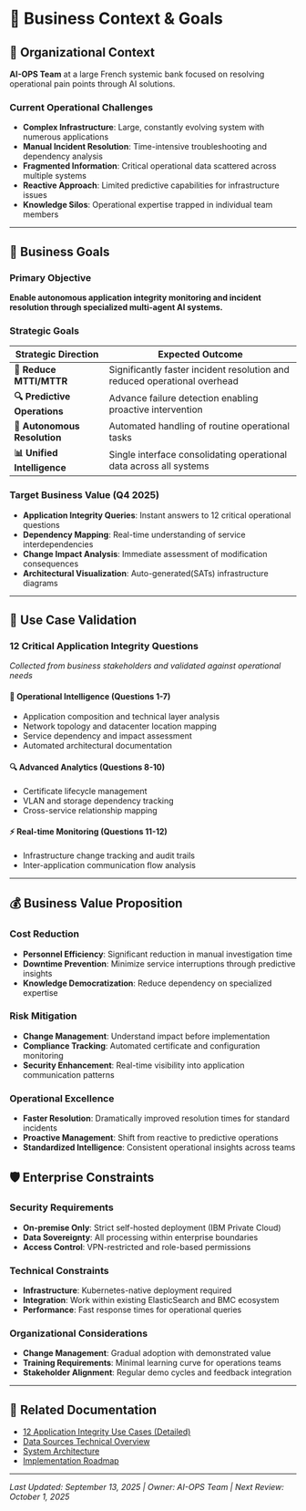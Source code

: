 # 🎯 Business Context & Goals

## 🏢 **Organizational Context**

**AI-OPS Team** at a large French systemic bank focused on resolving operational pain points through AI solutions.

### **Current Operational Challenges**
- **Complex Infrastructure**: Large, constantly evolving system with numerous applications
- **Manual Incident Resolution**: Time-intensive troubleshooting and dependency analysis
- **Fragmented Information**: Critical operational data scattered across multiple systems
- **Reactive Approach**: Limited predictive capabilities for infrastructure issues
- **Knowledge Silos**: Operational expertise trapped in individual team members

---

## 🎯 **Business Goals**

### **Primary Objective**
**Enable autonomous application integrity monitoring and incident resolution through specialized multi-agent AI systems.**

### **Strategic Goals**

| **Strategic Direction** | **Expected Outcome** |
|-------------------------|---------------------|
| **🚀 Reduce MTTI/MTTR** | Significantly faster incident resolution and reduced operational overhead |
| **🔍 Predictive Operations** | Advance failure detection enabling proactive intervention |
| **🤖 Autonomous Resolution** | Automated handling of routine operational tasks |
| **📊 Unified Intelligence** | Single interface consolidating operational data across all systems |

### **Target Business Value (Q4 2025)**
- **Application Integrity Queries**: Instant answers to 12 critical operational questions
- **Dependency Mapping**: Real-time understanding of service interdependencies  
- **Change Impact Analysis**: Immediate assessment of modification consequences
- **Architectural Visualization**: Auto-generated(SATs) infrastructure diagrams

---

## 🎪 **Use Case Validation**

### **12 Critical Application Integrity Questions**
*Collected from business stakeholders and validated against operational needs*

#### **🔧 Operational Intelligence (Questions 1-7)**
- Application composition and technical layer analysis
- Network topology and datacenter location mapping
- Service dependency and impact assessment
- Automated architectural documentation

#### **🔍 Advanced Analytics (Questions 8-10)**
- Certificate lifecycle management
- VLAN and storage dependency tracking
- Cross-service relationship mapping

#### **⚡ Real-time Monitoring (Questions 11-12)**
- Infrastructure change tracking and audit trails
- Inter-application communication flow analysis

---

## 💰 **Business Value Proposition**

### **Cost Reduction**
- **Personnel Efficiency**: Significant reduction in manual investigation time
- **Downtime Prevention**: Minimize service interruptions through predictive insights
- **Knowledge Democratization**: Reduce dependency on specialized expertise

### **Risk Mitigation**
- **Change Management**: Understand impact before implementation
- **Compliance Tracking**: Automated certificate and configuration monitoring
- **Security Enhancement**: Real-time visibility into application communication patterns

### **Operational Excellence**
- **Faster Resolution**: Dramatically improved resolution times for standard incidents
- **Proactive Management**: Shift from reactive to predictive operations
- **Standardized Intelligence**: Consistent operational insights across teams


## 🛡️ **Enterprise Constraints**

### **Security Requirements**
- **On-premise Only**: Strict self-hosted deployment (IBM Private Cloud)
- **Data Sovereignty**: All processing within enterprise boundaries
- **Access Control**: VPN-restricted and role-based permissions

### **Technical Constraints**
- **Infrastructure**: Kubernetes-native deployment required
- **Integration**: Work within existing ElasticSearch and BMC ecosystem
- **Performance**: Fast response times for operational queries

### **Organizational Considerations**
- **Change Management**: Gradual adoption with demonstrated value
- **Training Requirements**: Minimal learning curve for operations teams
- **Stakeholder Alignment**: Regular demo cycles and feedback integration


---

## 🔗 **Related Documentation**
- [12 Application Integrity Use Cases (Detailed)](link-placeholder)
- [Data Sources Technical Overview](link-placeholder)
- [System Architecture](link-placeholder)
- [Implementation Roadmap](link-placeholder)

---

*Last Updated: September 13, 2025 | Owner: AI-OPS Team | Next Review: October 1, 2025*
